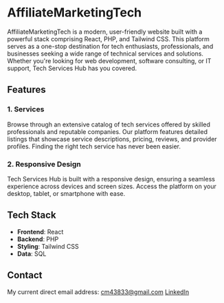 # AffiliateMarketingTech

AffiliateMarketingTech is a modern, user-friendly website built with a powerful stack comprising React, PHP, and Tailwind CSS. This platform serves as a one-stop destination for tech enthusiasts, professionals, and businesses seeking a wide range of technical services and solutions. Whether you're looking for web development, software consulting, or IT support, Tech Services Hub has you covered.

## Features

### 1. Services

Browse through an extensive catalog of tech services offered by skilled professionals and reputable companies. Our platform features detailed listings that showcase service descriptions, pricing, reviews, and provider profiles. Finding the right tech service has never been easier.

### 2. Responsive Design

Tech Services Hub is built with a responsive design, ensuring a seamless experience across devices and screen sizes. Access the platform on your desktop, tablet, or smartphone with ease.

## Tech Stack

- **Frontend**: React
- **Backend**: PHP
- **Styling**: Tailwind CSS
- **Data**: SQL

## Contact

My current direct email address: cm43833@gmail.com
[LinkedIn](https://www.linkedin.com/in/carlos-g-martin-guillen-932401169/)

